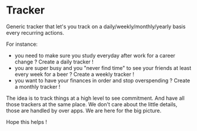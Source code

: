 # Tracker

Generic tracker that let's you track on a daily/weekly/monthly/yearly basis every recurring actions.

For instance:
- you need to make sure you study everyday after work for a career change ? Create a daily tracker !
- you are super busy and you "never find time" to see your friends at least every week for a beer ? Create a weekly tracker !
- you want to have your finances in order and stop overspending ? Create a monthly tracker !

The idea is to track things at a high level to see commitment. And have all those trackers at the same place.
We don't care about the little details, those are handled by over apps. We are here for the big picture.

Hope this helps !

